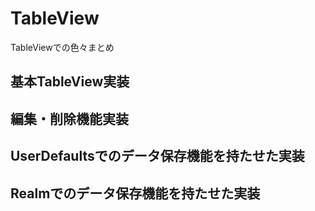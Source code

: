 # TableView

TableViewでの色々まとめ

## 基本TableView実装

## 編集・削除機能実装

## UserDefaultsでのデータ保存機能を持たせた実装

## Realmでのデータ保存機能を持たせた実装
